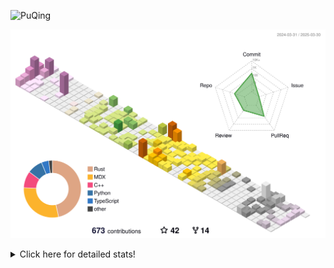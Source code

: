 ![PuQing](https://user-images.githubusercontent.com/27223114/171565019-9a56fae6-b08b-421f-99db-7e830da42371.png)

![](./profile-3d-contrib/profile-season-animate.svg)

<details>
<summary>Click here for detailed stats!</summary>

<!--START_SECTION:waka-->
![Lines of code](https://img.shields.io/badge/From%20Hello%20World%20I%27ve%20Written-2.1%20million%20lines%20of%20code-blue)

**🐱 My GitHub Data** 

> 📦 439.9 kB Used in GitHub's Storage 
 > 
> 🏆 122 Contributions in the Year 2025
 > 
> 🚫 Not Opted to Hire
 > 
> 📜 45 Public Repositories 
 > 
> 🔑 33 Private Repositories 
 > 
**I'm an Early 🐤** 

```text
🌞 Morning                661 commits         ██░░░░░░░░░░░░░░░░░░░░░░░   07.38 % 
🌆 Daytime                3976 commits        ███████████░░░░░░░░░░░░░░   44.37 % 
🌃 Evening                2115 commits        ██████░░░░░░░░░░░░░░░░░░░   23.60 % 
🌙 Night                  2210 commits        ██████░░░░░░░░░░░░░░░░░░░   24.66 % 
```


📊 **This Week I Spent My Time On** 

```text
💬 Programming Languages: 
Other                    9 hrs 19 mins       ██████░░░░░░░░░░░░░░░░░░░   23.28 % 
CLI                      5 hrs 43 mins       ████░░░░░░░░░░░░░░░░░░░░░   14.32 % 
TeX                      3 hrs 38 mins       ██░░░░░░░░░░░░░░░░░░░░░░░   09.10 % 
Io                       2 hrs 46 mins       ██░░░░░░░░░░░░░░░░░░░░░░░   06.91 % 
Python                   2 hrs 45 mins       ██░░░░░░░░░░░░░░░░░░░░░░░   06.90 % 

🔥 Editors: 
Arc                      19 hrs 49 mins      ████████████░░░░░░░░░░░░░   49.53 % 
VS Code                  9 hrs 49 mins       ██████░░░░░░░░░░░░░░░░░░░   24.56 % 
Ghostty                  5 hrs 43 mins       ████░░░░░░░░░░░░░░░░░░░░░   14.32 % 
Telegram                 2 hrs 14 mins       █░░░░░░░░░░░░░░░░░░░░░░░░   05.59 % 
NetEaseMusic             1 hr 16 mins        █░░░░░░░░░░░░░░░░░░░░░░░░   03.19 % 

💻 Operating System: 
Mac                      33 hrs 53 mins      █████████████████████░░░░   84.67 % 
WSL                      4 hrs 12 mins       ███░░░░░░░░░░░░░░░░░░░░░░   10.49 % 
Linux                    1 hr 56 mins        █░░░░░░░░░░░░░░░░░░░░░░░░   04.84 % 
```


<!--END_SECTION:waka-->
</details>
